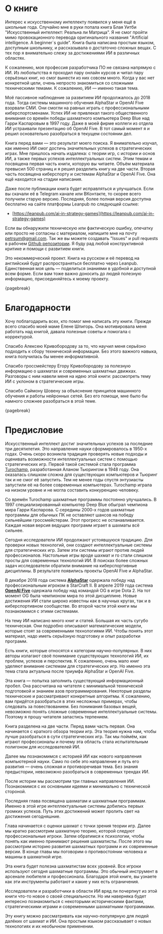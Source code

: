 # О книге

Интерес к искусственному интеллекту появился у меня ещё в школьные года. Случайно мне в руки попала книга Блая Уитби "Искусственный интеллект: Реальна ли Матрица". Я не смог пройти мимо провокационного перевода оригинального названия "Artificial intelligence. A beginner`s guide". Книга была написана простым языком, доступным школьнику, и рассказывала о достаточно сложных вещах. С тех пор я внимательно слежу за достижениями ИИ в различных областях.

К сожалению, моя профессия разработчика ПО не связана напрямую с ИИ. Из любопытства я проходил пару онлайн курсов и читал пару серьёзных книг, но смог вынести из них совсем много. Когда у вас нет конкретной цели, очень непросто знакомиться со сложными техническими темами. К сожалению, ИИ — именно такая тема.

Моё пассивное наблюдение за развитием ИИ продолжалось до 2018 года. Тогда системы машинного обучения AlphaStar и OpenAI Five взорвали СМИ. Они смогли на равных играть с профессиональными киберспортсменами. Успех ИИ не привлекал такого общественного внимания со времён победы шахматного компьютера Deep Blue над Гарри Каспаровым в 1997 году. Даже в моей фирме коллеги из отдела ИИ устраивали презентацию об OpenAI Five. В тот самый момент я и решил основательно разобраться в текущем состоянии дел.

Книга перед вами — это результат моего поиска. Я внимательно изучал, как именно ИИ смог достичь значительных успехов в стратегических играх. Мне пришлось начать издалека: с теории игр, с истории и основ ИИ, а также первых успехов интеллектуальных систем. Этим темам и посвящена первая часть книги, которую вы читаете. Объём материала превысил 500 страниц и я решил разделить книгу на две части. Вторая часть посвящена киберспорту и системам AlphaStar и OpenAI Five. Она ещё находится на стадии написания.

Даже после публикации книга будет исправляться и улучшаться. Если вы скачали её в Telegram канале или ВКонтакте, то скорее всего получили старую версию. Последняя, более полная версия доступна бесплатно на сайте платформы Leanpub по следующей ссылке:

* [https://leanpub.com/ai-in-strategy-games](https://leanpub.com/ai-in-strategy-games)

Если вы обнаружили техническую или фактическую ошибку, опечатку или просто не согласны с материалом, напишите мне на почту [petrsum@gmail.com](mailto:petrsum@gmail.com). Так же вы можете создавать "Issues" и pull requests в рабочем [Github репозитории](https://github.com/ellysh/ai-in-strategy-games). Я буду рад любой конструктивной критике и помощи с развитием книги.

Это некоммерческий проект. Книга на русском и её перевод на английский будут распространяться бесплатно через Leanpub. Единственная моя цель — поделиться знаниями в удобной и доступной всем форме. Если вам тоже важно доносить до людей полезную информацию, присоединяйтесь к моему проекту.

{pagebreak}

# Благодарности

Хочу поблагодарить всех, кто помог мне написать эту книги. Прежде всего спасибо моей маме Елене Шпигорь. Она мотивировала меня работать над книгой, давала полезные советы и помогала с корректурой.

Спасибо Алексею Кривобородову за то, что научил меня серьёзно подходить к сбору технической информации. Без этого важного навыка, книга получилась бы менее информативной.

Спасибо гроссмейстеру Егору Кривобородову за полезную информацию о шахматах и современных шахматных движках. Разговоры с ним навели меня на идею этой книги: рассмотреть тему ИИ с уклоном в стратегические игры.

Спасибо Саймону Шовену за объяснение принципов машинного обучения и работы нейронных сетей. Без его помощи, мне было бы намного сложнее разобраться в этой теме.

{pagebreak}

# Предисловие

Искусственный интеллект достиг значительных успехов за последние три десятилетия. Это направление науки сформировалось в 1950-х годах. Очень скоро возникла традиция проверять новые подходы и оценивать возможности интеллектуальных систем с помощью стратегических игр. Первой такой системой стала программа [Turochamp](https://en.wikipedia.org/wiki/Turochamp), разработанная Аланом Тьюрингом в 1948 году. Она оказалась слишком сложна для существующих компьютеров и Тьюринг так и не смог её запустить. Тем не менее годы спустя энтузиасты запустили её на более современных компьютерах. Turochamp играла на низком уровне и не могла составить конкуренцию человеку.

Со времён Turochamp шахматные программы постоянно улучшались. В 1997 специализированный компьютер Deep Blue обыграл чемпиона мира Гарри Каспарова. С середины 2000-х годов шахматные программы для обычных ПК не оставляют шансов на победу сильнейшим гроссмейстерам. Этот прогресс не останавливается. Каждая новая версия ведущих программ играет в шахматы всё сильнее.

Сегодня исследователи ИИ продолжают устоявшуюся традицию. Для проверки новых технологий, они создают интеллектуальные системы для стратегических игр. Затем эти системы играют против людей профессионалов. Настольные игры вроде шахмат и го стали слишком просты для современных технологий ИИ. В поисках более сложных задач исследователи обратили внимание на киберспортивные дисциплины. В результате появились проекты OpenAI Five и AlphaStar.

В декабре 2018 года система [**AlphaStar**](https://en.wikipedia.org/wiki/AlphaStar_(software)) одержала победу над профессиональным игроком в StarCraft II. В апреле 2019 года система [**OpenAI Five**](https://en.wikipedia.org/wiki/OpenAI_Five) одержала победу над командой OG в игре Dota 2. На тот момент OG была чемпионом мира по этой дисциплине. Новые достижения ИИ стали широко известны как в научных кругах, так и в киберспортивном сообществе. Во второй части этой книги мы познакомимся с этими системами.

На тему ИИ написано много книг и статей. Большая их часть сугубо техническая. Они подробно описывают математические модели, которые стоят за современными технологиями ИИ. Чтобы понять этот материал, надо иметь серьёзную подготовку и опыт разработки программ.

Есть книги, которые относятся к категории научно-популярных. В них авторы излагают своё понимание существующих технологий ИИ, их проблем, успехов и перспектив. К сожалению, очень мало книг уделяют внимание системам для стратегических игр. Но именно эта тема стала актуальна после триумфа AlphaStar и OpenAI Five.

Эта книга — попытка заполнить существующий информационный пробел. Она рассчитана на читателя с минимальной технической подготовкой и знанием азов программирования. Некоторые разделы технические и рассматривают конкретные алгоритмы. К сожалению, вам придётся разобраться в этих несложных примерах, чтобы следовать за повествованием. Без понимания базовых вещей, невозможно понять сложные современные интеллектуальные системы. Поэтому я прошу читателя запастись терпением.

Книга разделена на две части. Перед вами часть первая. Она начинается с краткого обзора теории игр. Эта теория нужна нам, чтобы лучше разобраться в сути стратегических игр. Так мы поймём, как играют профессионалы и почему эта область стала испытательным полигоном для исследователей ИИ.

Далее мы познакомимся с историей ИИ как нового направления компьютерной науки. Само по себе это направление и путь его развития — очень сложная и противоречивая тема. Без знания предыстории, невозможно разобраться в современных трендах ИИ.

После истории мы рассмотрим три главных направления ИИ. Познакомимся с их основными идеями и минимально с технической стороной.

Последняя глава посвящена шахматам и шахматным программам. Именно в этой игре интеллектуальные системы добились первых громких успехов. Путь этих достижений может пролить свет на достижения сегодняшние.

Глава начинается с оценки шахмат с точки зрения теории игр. Далее мы кратко рассмотрим шахматную теорию, которой следуют профессиональные игроки. Затем обратимся к психологии, чтобы понять как именно принимают решения шахматисты. После этого мы рассмотрим историю развития шахматных программ и их современные версии. В конце главы мы поговорим о противостоянии человека и машины в шахматной игре.

Эта книга будет полезна шахматистам всех уровней. Все игроки используют сегодня шахматные программы. Это обычный инструмент в арсенале любителя и профессионала. Благодаря этой книге, вы узнаете как эти инструменты работают и какие у них есть ограничения.

Исследователи и разработчики в области ИИ вряд ли почерпнут из этой книги что-то новое о своей специальности. Но им наверняка будет интересно познакомиться с некоторыми историческими фактами, стратегическими играми и современными шахматными программами.

Эту книгу можно рассматривать как научно-популярную для людей далёких от шахмат и ИИ. Она простым языком рассказывает о новых технологиях и их необычном применении.
